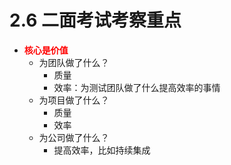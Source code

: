 # 2.6 二面考试考察重点

- <font color="red"><b>核心是价值</b></font>
	- 为团队做了什么？
		- 质量
		- 效率：为测试团队做了什么提高效率的事情
	- 为项目做了什么？
		- 质量
		- 效率
	- 为公司做了什么？  
		- 提高效率，比如持续集成